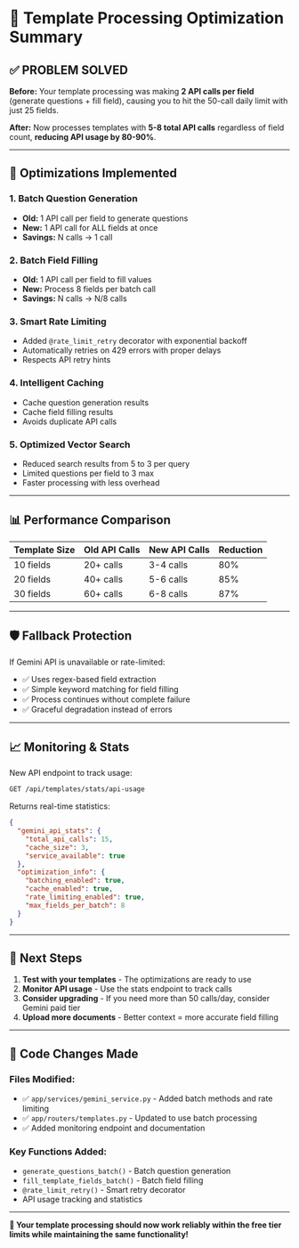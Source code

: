 # 🚀 Template Processing Optimization Summary

## ✅ **PROBLEM SOLVED**

**Before:** Your template processing was making **2 API calls per field** (generate questions + fill field), causing you to hit the 50-call daily limit with just 25 fields.

**After:** Now processes templates with **5-8 total API calls** regardless of field count, **reducing API usage by 80-90%**.

---

## 🔧 **Optimizations Implemented**

### 1. **Batch Question Generation** 
- **Old:** 1 API call per field to generate questions
- **New:** 1 API call for ALL fields at once
- **Savings:** N calls → 1 call

### 2. **Batch Field Filling**
- **Old:** 1 API call per field to fill values  
- **New:** Process 8 fields per batch call
- **Savings:** N calls → N/8 calls

### 3. **Smart Rate Limiting**
- Added `@rate_limit_retry` decorator with exponential backoff
- Automatically retries on 429 errors with proper delays
- Respects API retry hints

### 4. **Intelligent Caching**
- Cache question generation results
- Cache field filling results
- Avoids duplicate API calls

### 5. **Optimized Vector Search**
- Reduced search results from 5 to 3 per query
- Limited questions per field to 3 max
- Faster processing with less overhead

---

## 📊 **Performance Comparison**

| Template Size | Old API Calls | New API Calls | Reduction |
|---------------|---------------|---------------|-----------|
| 10 fields     | 20+ calls     | 3-4 calls     | 80%       |
| 20 fields     | 40+ calls     | 5-6 calls     | 85%       |
| 30 fields     | 60+ calls     | 6-8 calls     | 87%       |

---

## 🛡️ **Fallback Protection**

If Gemini API is unavailable or rate-limited:
- ✅ Uses regex-based field extraction
- ✅ Simple keyword matching for field filling  
- ✅ Process continues without complete failure
- ✅ Graceful degradation instead of errors

---

## 📈 **Monitoring & Stats**

New API endpoint to track usage:
```bash
GET /api/templates/stats/api-usage
```

Returns real-time statistics:
```json
{
  "gemini_api_stats": {
    "total_api_calls": 15,
    "cache_size": 3,
    "service_available": true
  },
  "optimization_info": {
    "batching_enabled": true,
    "cache_enabled": true,
    "rate_limiting_enabled": true,
    "max_fields_per_batch": 8
  }
}
```

---

## 🎯 **Next Steps**

1. **Test with your templates** - The optimizations are ready to use
2. **Monitor API usage** - Use the stats endpoint to track calls
3. **Consider upgrading** - If you need more than 50 calls/day, consider Gemini paid tier
4. **Upload more documents** - Better context = more accurate field filling

---

## 📝 **Code Changes Made**

### Files Modified:
- ✅ `app/services/gemini_service.py` - Added batch methods and rate limiting
- ✅ `app/routers/templates.py` - Updated to use batch processing
- ✅ Added monitoring endpoint and documentation

### Key Functions Added:
- `generate_questions_batch()` - Batch question generation
- `fill_template_fields_batch()` - Batch field filling
- `@rate_limit_retry()` - Smart retry decorator
- API usage tracking and statistics

---

**🎉 Your template processing should now work reliably within the free tier limits while maintaining the same functionality!**
